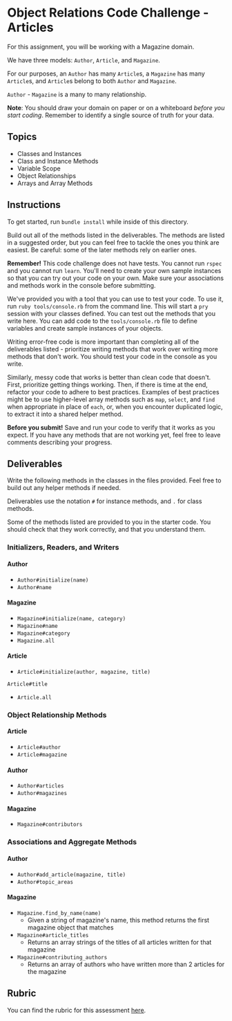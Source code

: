 # Object Relations Code Challenge - Articles

For this assignment, you will be working with a Magazine domain.

We have three models: `Author`, `Article`, and `Magazine`.

For our purposes, an `Author` has many `Article`s, a `Magazine` has many `Article`s, and `Article`s belong to both `Author` and `Magazine`.

`Author` - `Magazine` is a many to many relationship.

**Note**: You should draw your domain on paper or on a whiteboard _before you start coding_. Remember to identify a single source of truth for your data.

## Topics

- Classes and Instances
- Class and Instance Methods
- Variable Scope
- Object Relationships
- Arrays and Array Methods

## Instructions

To get started, run `bundle install` while inside of this directory.

Build out all of the methods listed in the deliverables. The methods are listed in a suggested order, but you can feel free to tackle the ones you think are easiest. Be careful: some of the later methods rely on earlier ones.

**Remember!** This code challenge does not have tests. You cannot run `rspec` and you cannot run `learn`. You'll need to create your own sample instances so that you can try out your code on your own. Make sure your associations and methods work in the console before submitting.

We've provided you with a tool that you can use to test your code. To use it, run `ruby tools/console.rb` from the command line. This will start a `pry` session with your classes defined. You can test out the methods that you write here. You can add code to the `tools/console.rb` file to define variables and create sample instances of your objects.

Writing error-free code is more important than completing all of the deliverables listed - prioritize writing methods that work over writing more methods that don't work. You should test your code in the console as you write.

Similarly, messy code that works is better than clean code that doesn't. First, prioritize getting things working. Then, if there is time at the end, refactor your code to adhere to best practices. Examples of best practices might be to use higher-level array methods such as `map`, `select`, and `find` when appropriate in place of `each`, or, when you encounter duplicated logic, to extract it into a shared helper method.

**Before you submit!** Save and run your code to verify that it works as you expect. If you have any methods that are not working yet, feel free to leave comments describing your progress.

## Deliverables

Write the following methods in the classes in the files provided. Feel free to build out any helper methods if needed.

Deliverables use the notation `#` for instance methods, and `.` for class methods.

Some of the methods listed are provided to you in the starter code. You should check that they work correctly, and that you understand them.

### Initializers, Readers, and Writers

#### Author

- `Author#initialize(name)`
  <!-- - An author is initialized with a name, as a string.
  - A name **cannot** be changed after it is initialized. -->
- `Author#name`
  <!-- - Returns the name of the author -->

#### Magazine

- `Magazine#initialize(name, category)`
  <!-- - A magazine is initialized with a name as a string and a category as a string
  - The name and category of the magazine **can be** changed after being initialized. -->
- `Magazine#name`
  <!-- - Returns the name of this magazine -->
- `Magazine#category`
  <!-- - Returns the category of this magazine -->
- `Magazine.all`
  <!-- - Returns an array of all Magazine instances -->

#### Article

- `Article#initialize(author, magazine, title)`
  <!-- - An article is initialized with an author as an Author object, a magazine as a Magazine object, and title as a string. -->
  <!-- - An article **cannot** change its author, magazine, or title after it is has been initialized. -->
`Article#title`
  <!-- - Returns the title for that given article -->
- `Article.all`
  <!-- - Returns an array of all Article instances -->

### Object Relationship Methods

#### Article

- `Article#author`
  <!-- - Returns the author for that given article -->
- `Article#magazine`
  <!-- - Returns the magazine for that given article -->

#### Author

- `Author#articles`
  <!-- - Returns an array of Article instances the author has written -->
- `Author#magazines`
  <!-- - Returns a **unique** array of Magazine instances for which the author has contributed to -->

#### Magazine

- `Magazine#contributors`
  <!-- - Returns an array of Author instances who have written for this magazine -->

### Associations and Aggregate Methods

#### Author

- `Author#add_article(magazine, title)`
  <!-- - Given a magazine (as Magazine instance) and a title (as a string), creates a new Article instance and associates it with that author and that magazine. -->
- `Author#topic_areas`
  <!-- - Returns a **unique** array of strings with the categories of the magazines the author has contributed to -->

#### Magazine

- `Magazine.find_by_name(name)`
  - Given a string of magazine's name, this method returns the first magazine object that matches
- `Magazine#article_titles`
  - Returns an array strings of the titles of all articles written for that magazine
- `Magazine#contributing_authors`
  - Returns an array of authors who have written more than 2 articles for the magazine

## Rubric

You can find the rubric for this assessment [here](https://github.com/learn-co-curriculum/se-rubrics/blob/master/module-1.md).
